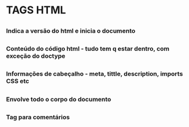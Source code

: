 # TAGS HTML
 
## <!DOCTYPE html>
### Indica a versão do html e inicia o documento

## <html>
### Conteúdo do código html - tudo tem q estar dentro, com exceção do doctype

## <head>
### Informações de cabeçalho - meta, tittle, description, imports CSS etc

## <body>
### Envolve todo o corpo do documento

## <!-->
### Tag para comentários

## <title>
### Título da página WEB (na aba)

## <meta>
### Informações do documento (metadados)

## <link>
### Inclusão de outros documentos

## <header>
### Cabeçalho da página
 
## <main>
### Conteúdo principal do corpo (página)
 
## <footer>
### rodapé da página
 
## <section>
### Define uma seção na página
 
## <aside>
### Conteúdo "ao lado" (lateraliza)
 
## <article>
### Define um artigo na página
 
## <nav>
### Seção de links de navegação
 
## <div>
### Define uma divisão na página - um bloco para oque está dentro dela
 
## <form>
### Define um formulário
 
## <input>
### Caixa de entrada - ex: button, checkbox, color, date, datetime-local, email, file, hidden, image, month, number, password, radio, range, reset, search, submit, tel, text, url, week
 
## <textarea>
### Campo de texto (grande)
 
## <select>
### Seleção de opções 
 
## <option>
### Define uma opção em um <select>
 
## <label>
### Legenda para os campos (normalmente um input)
 
## <table>
### Cria uma tabela
 
## <caption>
### Legenda da tabela
 
## <thead>
### Define o cabeçalho da tabela
 
## <th>
### Define o nome de cada tabela - sendo posta dentro de cada <thead>
 
## <tbody>
### Define o corpo da tabela
 
## <tr>
### Define uma linha na tabela
 
## <td>
### Define uma celular na linha
 
## <ol>
### Lista ordenada - 1. 2. 3. 4.
 
## <ul>
### Lista não ordenada - . . . . 
 
## <li>
### Um item da lista (não importa qual)
 
## <menu>
### Menu com lista de itens
 
## <dir>
### Lista de diretórios
 
## <dl>
### Lista de descrição
 
## <dt>
### Termos a ser descrito
 
## <dd>
### Descrição
 
## <b>
### **Negrito**
 
## <i>
### *Itálico*

## <u>
### Sublinhado

## <a>
### Redirecionamento de página
 
## <strong>
### Maior ênfase no texto em negrito
 
## <em>
### Maior ênfase no texto em itálico
 